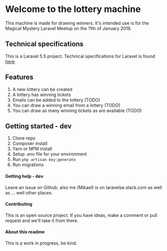# Welcome to the lottery machine
This machine is made for drawing winners. It's intended use is for the Magical Mystery Laravel Meetup on the 11th of January 2018.

## Technical specifications
This is a Laravel 5.5 project. Technical specifications for Laravel is found [here](https://laravel.com/docs/5.5/).

## Features
1. A new lottery can be created
2. A lottery has winning tickets
3. Emails can be added to the lottery (TODO)
4. You can draw a winning email from a lottery (TODO)
5. You can draw as many winning tickets as are available (TODO)

## Getting started - dev
1. Clone repo
2. Composer install
3. Yarn or NPM install
4. Setup .env file for your environment
5. Run `php artisan key:generate`
6. Run migrations

#### Getting help - dev
Leave an issue on Github, also me (Mikael) is on laravelse.slack.com as well as … well other places.

#### Contributing
This is an open source project. If you have ideas, make a comment or pull request and we'll take it from there.

#### About this readme
This is a work in progress, be kind. 